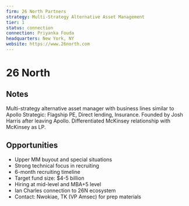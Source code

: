 ```yaml
---
firm: 26 North Partners
strategy: Multi-Strategy Alternative Asset Management
tier: 1
status: connection
connection: Priyanka Fouda
headquarters: New York, NY
website: https://www.26north.com
---
```


# 26 North

## Notes
Multi-strategy alternative asset manager with business lines similar to Apollo Strategic: Flagship PE, Direct lending, Insurance. Founded by Josh Harris after leaving Apollo. Differentiated McKinsey relationship with McKinsey as LP.

## Opportunities
- Upper MM buyout and special situations
- Strong technical focus in recruiting
- 6-month recruiting timeline
- Target fund size: $4-5 billion
- Hiring at mid-level and MBA+5 level
- Ian Charles connection to 26N ecosystem
- Contact: Nwokiae, TK (VP Amsec) for prep materials
